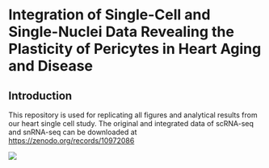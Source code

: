 # Integration of Single-Cell and Single-Nuclei Data Revealing the Plasticity of Pericytes in Heart Aging and Disease

## Introduction

This repository is used for replicating all figures and analytical results from our heart single cell study.
The original and integrated data of scRNA-seq and snRNA-seq can be downloaded at https://zenodo.org/records/10972086


![](https://github.com/JinmiaoChenLab/heart_aging/figure/Figure_1B.png)
